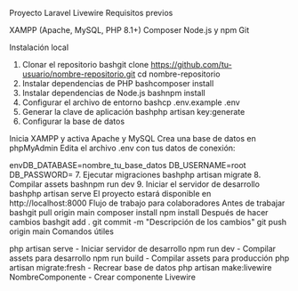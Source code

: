 Proyecto Laravel Livewire
Requisitos previos

XAMPP (Apache, MySQL, PHP 8.1+)
Composer
Node.js y npm
Git

Instalación local
1. Clonar el repositorio
bashgit clone https://github.com/tu-usuario/nombre-repositorio.git
cd nombre-repositorio
2. Instalar dependencias de PHP
bashcomposer install
3. Instalar dependencias de Node.js
bashnpm install
4. Configurar el archivo de entorno
bashcp .env.example .env
5. Generar la clave de aplicación
bashphp artisan key:generate
6. Configurar la base de datos

Inicia XAMPP y activa Apache y MySQL
Crea una base de datos en phpMyAdmin
Edita el archivo .env con tus datos de conexión:

envDB_DATABASE=nombre_tu_base_datos
DB_USERNAME=root
DB_PASSWORD=
7. Ejecutar migraciones
bashphp artisan migrate
8. Compilar assets
bashnpm run dev
9. Iniciar el servidor de desarrollo
bashphp artisan serve
El proyecto estará disponible en http://localhost:8000
Flujo de trabajo para colaboradores
Antes de trabajar
bashgit pull origin main
composer install
npm install
Después de hacer cambios
bashgit add .
git commit -m "Descripción de los cambios"
git push origin main
Comandos útiles

php artisan serve - Iniciar servidor de desarrollo
npm run dev - Compilar assets para desarrollo
npm run build - Compilar assets para producción
php artisan migrate:fresh - Recrear base de datos
php artisan make:livewire NombreComponente - Crear componente Livewire